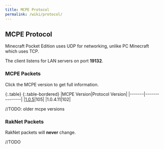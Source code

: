 ```yaml
---
title: MCPE Protocol
permalink: /wiki/protocol/
---
```

## MCPE Protocol
Minecraft Pocket Edition uses UDP for networking, unlike PC Minecraft which uses TCP.  
  
The client listens for LAN servers on port **19132**.

### MCPE Packets
Click the MCPE version to get full information.

{:.table}
{:.table-bordered}
|MCPE Version|Protocol Version|
|-------|---------------|
|[1.0.5](1.0.5/)|105|
|1.0.4.11|102|

//TODO: older mcpe versions

### RakNet Packets
RakNet packets will **never** change.  
  
//TODO
